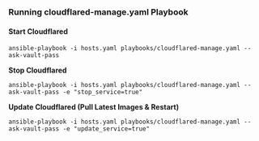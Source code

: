 ### **Running cloudflared-manage.yaml Playbook**

#### **Start Cloudflared**

`ansible-playbook -i hosts.yaml playbooks/cloudflared-manage.yaml --ask-vault-pass`

**Stop Cloudflared**

`ansible-playbook -i hosts.yaml playbooks/cloudflared-manage.yaml --ask-vault-pass -e "stop_service=true"`

**Update Cloudflared (Pull Latest Images & Restart)**

`ansible-playbook -i hosts.yaml playbooks/cloudflared-manage.yaml --ask-vault-pass -e "update_service=true"`
